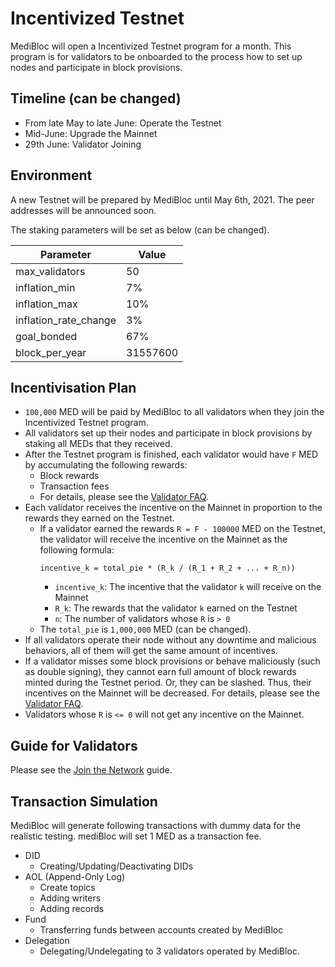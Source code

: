 # Incentivized Testnet

MediBloc will open a Incentivized Testnet program for a month.
This program is for validators to be onboarded to the process how to set up nodes and participate in block provisions.


## Timeline (can be changed)

- From late May to late June: Operate the Testnet
- Mid-June: Upgrade the Mainnet
- 29th June: Validator Joining


## Environment

A new Testnet will be prepared by MediBloc until May 6th, 2021.
The peer addresses will be announced soon.

The staking parameters will be set as below (can be changed).

|Parameter|Value|
|---------|-----|
|max_validators|50|
|inflation_min|7%|
|inflation_max|10%|
|inflation_rate_change|3%|
|goal_bonded|67%|
|block_per_year|31557600|


## Incentivisation Plan

- `100,000` MED will be paid by MediBloc to all validators when they join the Incentivized Testnet program.
- All validators set up their nodes and participate in block provisions by staking all MEDs that they received.
- After the Testnet program is finished, each validator would have `F` MED by accumulating the following rewards:
  - Block rewards
  - Transaction fees
  - For details, please see the [Validator FAQ](https://hub.cosmos.network/main/validators/validator-faq.html#what-is-the-incentive-to-stake).
- Each validator receives the incentive on the Mainnet in proportion to the rewards they earned on the Testnet.
  - If a validator earned the rewards `R = F - 100000` MED on the Testnet, the validator will receive the incentive on the Mainnet as the following formula:
    ```
    incentive_k = total_pie * (R_k / (R_1 + R_2 + ... + R_n))
    ```
    - `incentive_k`: The incentive that the validator `k` will receive on the Mainnet
    - `R_k`: The rewards that the validator `k` earned on the Testnet
	- `n`: The number of validators whose `R` is `> 0`
  - The `total_pie` is `1,000,000` MED (can be changed).
- If all validators operate their node without any downtime and malicious behaviors, all of them will get the same amount of incentives.
- If a validator misses some block provisions or behave maliciously (such as double signing), they cannot earn full amount of block rewards minted during the Testnet period. Or, they can be slashed. Thus, their incentives on the Mainnet will be decreased. For details, please see the [Validator FAQ](https://hub.cosmos.network/main/validators/validator-faq.html#what-are-the-slashing-conditions).
- Validators whose `R` is `<= 0` will not get any incentive on the Mainnet.


## Guide for Validators

Please see the [Join the Network](../guide/join-the-network.md) guide.


## Transaction Simulation

MediBloc will generate following transactions with dummy data for the realistic testing.
mediBloc will set 1 MED as a transaction fee.

- DID
  - Creating/Updating/Deactivating DIDs
- AOL (Append-Only Log)
  - Create topics
  - Adding writers
  - Adding records
- Fund
  - Transferring funds between accounts created by MediBloc
- Delegation
  - Delegating/Undelegating to 3 validators operated by MediBloc.
